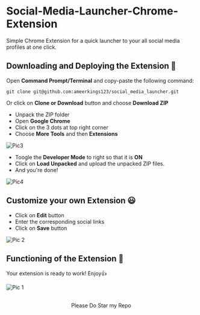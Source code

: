 # Social-Media-Launcher-Chrome-Extension
Simple Chrome Extension for a quick launcher to your all social media profiles at one click.

## Downloading and Deploying the Extension :eyes:	
Open __Command Prompt/Terminal__ and copy-paste the following command:
```
git clone git@github.com:ameerkings123/social_media_launcher.git
```

Or click on __Clone or Download__ button and choose __Download ZIP__     
* Unpack the ZIP folder
* Open __Google Chrome__
* Click on the 3 dots at top right corner
* Choose __More Tools__ and then __Extensions__

![Pic3](https://github.com/ameerkings123/social_media_launcher/blob/main/Readme_Images/Screenshot%20(32).png)

* Toogle the __Developer Mode__ to right so that it is __ON__ 
* Click on __Load Unpacked__ and upload the unpacked ZIP files.
* And you're done! 

![Pic4](https://github.com/ameerkings123/social_media_launcher/blob/main/Readme_Images/Screenshot%20(33).png)

## Customize your own Extension :smiley:

* Click on __Edit__ button
* Enter the corresponding social links
* Click on __Save__ button

![Pic 2](https://github.com/ameerkings123/social_media_launcher/blob/main/Readme_Images/Screenshot%20(34).png)

## Functioning of the Extension :purple_heart:

Your extension is ready to work! Enjoy:thumbsup:

![Pic 1](https://github.com/ameerkings123/social_media_launcher/blob/main/Readme_Images/Screenshot%20(35).png)
<br><br>

<center> Please Do Star my Repo </center>

